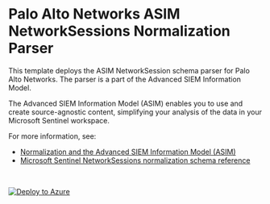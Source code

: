 # Palo Alto Networks ASIM NetworkSessions Normalization Parser

This template deploys the ASIM NetworkSession schema parser for Palo Alto Networks. The parser is a part of the Advanced SIEM Information Model.

The Advanced SIEM Information Model (ASIM) enables you to use and create source-agnostic content, simplifying your analysis of the data in your Microsoft Sentinel workspace.

For more information, see:

- [Normalization and the Advanced SIEM Information Model (ASIM)](https://aka.ms/AzSentinelNormalization)
- [Microsoft Sentinel NetworkSessions normalization schema reference](https://aka.ms/AzSentinelNetworkSessionDoc)

<br>
 

[![Deploy to Azure](https://aka.ms/deploytoazurebutton)](https://portal.azure.com/#create/Microsoft.Template/uri/https%3A%2F%2Fraw.githubusercontent.com%2FAzure%2FAzure-Sentinel%2Fmaster%2FParsers%2FASimNetworkSession%2FARM%2FvimNetworkSessionPaloAltoCEF%2FvimNetworkSessionPaloAltoCEF.json)
